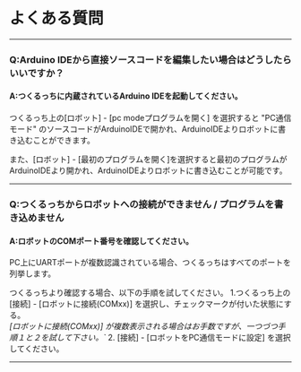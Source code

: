 # よくある質問

----

### Q:Arduino IDEから直接ソースコードを編集したい場合はどうしたらいいですか？

#### A:つくるっちに内蔵されているArduino IDEを起動してください。

つくるっち上の[ロボット] - [pc modeプログラムを開く] を選択すると "PC通信モード" のソースコードがArduinoIDEで開かれ、ArduinoIDEよりロボットに書き込むことができます。  

また、[ロボット] - [最初のプログラムを開く]を選択すると最初のプログラムがArduinoIDEより開かれ、ArduinoIDEよりロボットに書き込むことが可能です。

----

### Q:つくるっちからロボットへの接続ができません / プログラムを書き込めません

#### A:ロボットのCOMポート番号を確認してください。

PC上にUARTポートが複数認識されている場合、つくるっちはすべてのポートを列挙します。

つくるっちより確認する場合、以下の手順を試してください。
1.つくるっち上の[接続] - [ロボットに接続(COMxx)] を選択し、チェックマークが付いた状態にする。  
*[ロボットに接続(COMxx)] が複数表示される場合はお手数ですが、一つづつ手順１と２を試して下さい。`* 
2. [接続] - [ロボットをPC通信モードに設定] を選択してください。  

----

